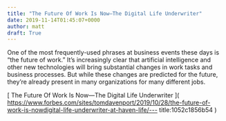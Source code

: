 ```yaml
---
title: "The Future Of Work Is Now—The Digital Life Underwriter"
date: 2019-11-14T01:45:07+0000
author: matt
draft: True
---
```

One of the most frequently-used phrases at business events these days is “the future of work.” It’s increasingly clear that artificial intelligence and other new technologies will bring substantial changes in work tasks and business processes. But while these changes are predicted for the future, they’re already present in many organizations for many different jobs.

[ The Future Of Work Is Now—The Digital Life Underwriter ]( https://www.forbes.com/sites/tomdavenport/2019/10/28/the-future-of-work-is-nowdigital-life-underwriter-at-haven-life/---
title:1052c1856b54 )
